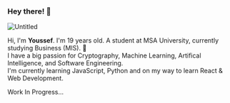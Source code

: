 ### Hey there! 👋

![Untitled](https://github.com/itscae/itscae/assets/144738398/60ba6c08-feb7-4c76-8716-a5f08a683d91)


Hi, I'm **Youssef**. I'm 19 years old. A student at MSA University, currently studying Business (MIS). 🏫<br />
I have a big passion for Cryptography, Machine Learning, Artifical Intelligence, and Software Engineering.<br />
I'm currently learning JavaScript, Python and on my way to learn React & Web Development.<br />

Work In Progress...
